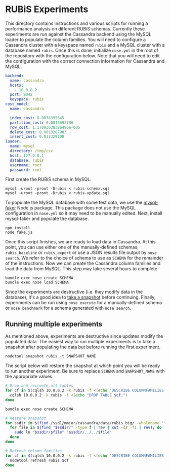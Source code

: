 # RUBiS Experiments

This directory contains instructions and various scripts for running a performance analysis on different RUBiS schemas.
Currently these experiments are run against the Cassandra backend using the MySQL loader to populate the column families.
You will need to configure a Cassandra cluster with a keyspace named `rubis` and a MySQL cluster with a database named `rubis`.
Once this is done, initialize `nose.yml` in the root of the repository with the configuration below.
Note that you will need to edit the configuration with the correct connection information for Cassandra and MySQL.

```yaml
backend:
  name: cassandra
  hosts:
    - 10.0.0.2
  port: 9042
  keyspace: rubis
cost_model:
  name: cassandra

  index_cost: 0.0078395645
  partition_cost: 0.0013692786
  row_cost: 1.17093638386496e-005
  delete_cost: 0.0013287903
  insert_cost: 0.013329108
loader:
  name: mysql
  directory: /tmp/csv
  host: 127.0.0.1
  database: rubis
  username: root
  password: root
```

First create the RUBiS schema in MySQL.

    mysql -uroot -proot -Drubis < rubis-schema.sql
    mysql -uroot -proot -Drubis < rubis-update.sql

To populate the MySQL database with some test data, we use the [mysql-faker](https://www.npmjs.com/package/mysql-faker) Node.js package.
This package does not use the MySQL configuration in `nose.yml` so it may need to be manually edited.
Next, install mysql-faker and populate the database.

    npm install
    node fake.js

Once this script finishes, we are ready to load data in Cassandra.
At this point, you can use either one of the manually-defined schemas, `rubis_baseline` or `rubis_expert` or use a JSON results file output by `nose search`.
We refer to the choice of schema to use as `SCHEMA` for the remainder of the instructions.
Now we can create the Cassandra column families and load the data from MySQL.
This step may take several hours to complete.

    bundle exec nose create SCHEMA
    bundle exec nose load SCHEMA

Since the experiments are destructive (i.e. they modify data in the database), it's a good idea to [take a snapshot](https://docs.datastax.com/en/cassandra/2.0/cassandra/operations/ops_backup_restore_c.html) before continuing.
Finally, experiments can be run using `nose execute` for a manually-defined schema or `nose benchmark` for a schema generated with `nose search`.

## Running multiple experiments

As mentioned above, experiments are destructive since updates modify the populated data.
The easiest way to run multiple experiments is to take a snapshot after populating the data but before running the first experiment.

    nodetool snapshot rubis -t SNAPSHOT_NAME

The script below will restore the snapshot at which point you will be ready to run another experiment.
Be sure to replace `SCHEMA` and `SNAPSHOT_NAME` with the appropriate values.

```bash
# Drop and recreate all tables
for cf in $(cqlsh 10.0.0.2 -k rubis -f <(echo 'DESCRIBE COLUMNFAMILIES') | tr ' ' '\n' | grep -Ev '^$'); do
  cqlsh 10.0.0.2 -k rubis -f <(echo "DROP TABLE $cf;")
done

bundle exec nose create SCHEMA

# Restore snapshot
for ssdir in $(find /ssd1/mmior/cassandra/data/rubis_big/ -wholename '*/snapshots/SNAPSHOT_NAME' -type d); do
  for file in $(find "$ssdir/" -type f | rev | cut -d/ -f1 | rev); do
    sudo ln "$ssdir/$file" "$ssdir/../../$file"
  done
done

# Refresh column families
for cf in $(cqlsh 10.0.0.2 -k rubis -f <(echo 'DESCRIBE COLUMNFAMILIES') | tr ' ' '\n' | grep -Ev '^$'); do
  nodetool refresh rubis $cf
done
```
